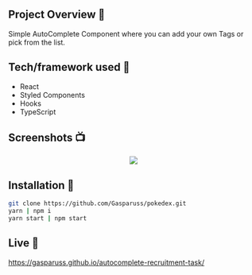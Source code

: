 ## Project Overview 🎉

Simple AutoComplete Component where you can add your own Tags or pick from the list.

## Tech/framework used 🔧

- React
- Styled Components
- Hooks
- TypeScript

## Screenshots 📺

<p align="center">
	<img src="https://i.ibb.co/DpW4Z3Q/second.png" />
</p>

## Installation 💾

```bash
git clone https://github.com/Gasparuss/pokedex.git
yarn | npm i
yarn start | npm start
```

## Live 📍

<a href="https://gasparuss-pokedex.netlify.app/pokedex">https://gasparuss.github.io/autocomplete-recruitment-task/</a>


